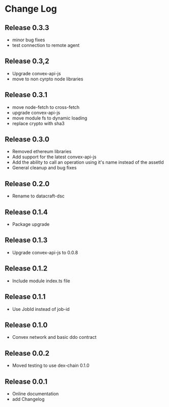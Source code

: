 # Change Log

## Release 0.3.3
+   minor bug fixes
+   test connection to remote agent

## Release 0.3,2
+   Upgrade convex-api-js
+   move to non cyrpto node libraries

## Release 0.3.1
+   move node-fetch to cross-fetch
+   upgrade convex-api-js
+   move module fs to dynamic loading
+   replace crypto with sha3

## Release 0.3.0
+   Removed ethereum libraries
+   Add support for the latest convex-api-js
+   Add the ability to call an operation using it's name instead of the assetId
+   General cleanup and bug fixes

## Release 0.2.0
+   Rename to datacraft-dsc

## Release 0.1.4
+   Package upgrade

## Release 0.1.3
+   Upgrade convex-api-js to 0.0.8

## Release 0.1.2
+   Include module index.ts file

## Release 0.1.1
+   Use JobId instead of job-id

## Release 0.1.0
+   Convex network and basic ddo contract

## Release 0.0.2
+   Moved testing to use dex-chain 0.1.0

## Release 0.0.1
+   Online documentation
+   add Changelog


